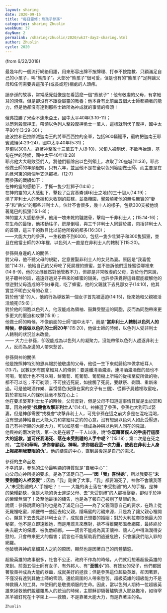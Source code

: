 ```yaml
---
layout: sharing
date: 2020-09-15
title: "每日靈修：熊孩子參孫"
categories: sharing Zhuolin
weekNum: 37
dayNum: 2
permalink: /sharing/zhuolin/2020/wk37-day2-sharing.html
author: Zhuolin
cycle: 2020
---
```

(from 6/22/2018)  

最幾年的一個流行網絡用語，用來形容出牌不按牌理、打拳不按路數、只顧滿足自己的小孩子，叫“熊孩子”。大部分“熊孩子”很可愛，但是也有的“熊孩子”足夠讓父母和任何需要與這孩子(或長或短)相處的人頭疼。  

讀參孫的故事，常常感覺就像是在看這麼一個“熊孩子”！他有敬虔的父母，有拿細耳的規條，但是卻沒有不跟從屬靈的教養；他本身有比前面五個大士師都顯著的能力，但是他卻沒有達到那些士師所為神成就的事情的零頭！  

俄弗拉勝了米索不達米亞王，國中太平40年(3:10-11)；  
以笏刺殺摩押王，帶領以色列人擊殺摩押勇士一萬人，這樣就制伏了摩押，國中太平80年(3:29-30)；  
底波拉和巴拉除滅迦南王的將軍西西拉的全軍，包括900輛鐵車，最終把迦南王耶賓滅絕(4:23-24)，國中太平40年(5:31)；  
基甸以300人，靠著神擊敗十三萬五千人(8:10)，米甸人被制伏，不敢再抬頭，基甸在世的時候，國中太平40年(8:28)  
耶弗他大大殺敗亞們人，將他們驅除出以色列領土，攻取了20座城(11:33)。耶弗他做士師的年頭很短，只有六年，並且他不是在全以色列範圍做士師，而主要是在約旦河東的兩個半支派那裡。(12:7)  
而參孫的戰績如下：  
在神的靈的感動下，手撕一隻少壯獅子(14:6)；  
在神的靈的大大感動下，擊殺了亞實基崙(非利士之地)的三十個人(14:19)；  
燒了非利士人的禾捆和未收割的莊稼，並橄欖園，擊殺燒死他的無名無實的“妻子”和“岳父”的那些非利士人，估計不會很多，幾十人的樣子，包括300支被他燒著尾巴的狐狸(15:1-8)；  
神的靈大大感動參孫，他用一塊未乾的驢腮骨，擊殺一千非利士人；(15:14-16)；  
在生命的最後，他搖動柱子，房屋倒塌，與三千非利士人同歸於盡，包括非利士人的首領，這三千的數目比以前他所殺的都多(16:30)；  
——大能大力的參孫，一生殺敵不到6000，包括一隻少壯獅子和300隻狐狸，並且在他當士師的20年裡，以色列人一直是在非利士人的轄制下(15:20)。  

參孫與身邊的人的關係：  
對父母，他不聽父母的規勸，定意要娶非利士人的女兒為妻。原因是“我喜悅她”(14:3)，他給自己的父母吃了死屍裡的蜂蜜，並不告訴他們這蜂蜜從哪裡來(14:8-9)，他的父母雖然對他管教不力，但卻是非常敬虔的父母，對於他們來說，兒子聽神的話，遠遠好過兒子帶來的蜂蜜的甜美，也許參孫覺得這蜂蜜能緩解他的悖逆對父母造成的不快(畢竟，吃了蜂蜜，他的父親就下去見那女子(14:10)，他其實並不明白父母的心意；  
對於他“愛”的人，他的行為導致第一個女子首先被逼迫(14:15)，後來她和父親被活活燒死(15:6)；  
對於他的同胞以色列人，他沒能成為領袖、鼓舞受壓迫的同胞，反而為同胞帶來更多更大的壓迫和攻擊(15:9)；  
他做士師的時候，不像前面的士師“國中太平”，而是“**當非利士人轄制以色列人的時候，參孫做以色列的士師20年**”(15:20)，他做士師的時候，以色列人受非利士人轄制的狀況並未改變。  
—— 大力士參孫，卻沒能成為以色列人的凝聚力，沒能帶領以色列人趕逐非利士人，反而為身邊的人帶來愁苦。  

參孫與神的關係  
他是按照神特別的恩典賜於他敬虔的父母，他從一生下來就歸給神做拿細耳人(13:7)。民數記6有關拿細耳人的條例：要遠離清酒濃酒，連清酒濃酒做的醋也不可喝，葡萄汁也不可以喝，鮮葡萄、乾葡萄、葡萄樹上所結的從核至皮所做的物，都不可以吃；不可剃頭；不可接近死屍，如接觸了死屍，要獻祭、剃頭、重新來過。可是他喝酒作樂、喜悅情色(紀錄在案的女子有三個)、從獅子屍體裡取蜜吃，對於拿細耳人的條例絲毫不放在心上；  
他在要求娶非利士女子的時候，父母反對，但是父母不知道這事情其實是出於耶和華，因為神要“**找機會攻擊非利士人**”(14:4)。神揀選了參孫，參孫也大到可以娶妻，但是神卻需要“找機會”攻擊非利士人，可見參孫在這之前大多是在混吃混喝，沒有想過神給自己大能大力和拿細耳之約的心意，沒有想過以色列人如此受壓迫，自己有神所賜的大能大力，可以如基甸一樣成為神與以色列人同在的見證。  
他與神的兩次對話，第一次是在殺了一千人以後，說“**你既藉著僕人的手施行這麼大的拯救，豈可任我渴死、落在未受割禮的人手中呢？**”(15:18)；第二次是在死之前，“**主耶和華啊，求你眷顧我。神啊，求你賜我這一次力量，使我在非利士人身上報那剜我雙眼的仇**”。他的禱告的中心，直到最後還是自己的需求。  

參孫的生命品格  
不幸的是，參孫的生命最明顯的特質就是“自我中心”：  
向父母向神所提的要求，是為了滿足自己——“**因「我」喜悅她**”，所以我要在“**未受割禮的人裡娶妻**”；因為「我」剛做了大事，「我」都要渴死了，神你不會讓我落入“未受割禮的人”手裡吧？！—— 大能的勇士落在“未受割禮”的人的手裡，是神的榮耀虧缺，但是大能的勇士違逆父母、去“未受割禮”的人那裡娶妻，卻似乎於神的榮耀無關了！及至他最後的禱告，也是為了報自己被剜了雙眼的仇。  
說謊：參孫說謊的目的也是為了滿足自己——為了父親同意自己的要求，在路上從死屍裡吃蜜，順便帶一些回去給父親，隱瞞蜜的污穢來源，只是為了讓父親心裡開心，願意下去去見那非利士女子，成就自己想要的婚姻；對於大利拉套取他最大的秘密，他不是立即遠離她，而是用謊言來應對，捨不得離開那溫柔網羅，最終終於失去最大的保護、被仇敵綑綁。——謊言不能成為真正讓神、讓人心中得滋潤得安慰的，只會帶來更大的傷害；謊言也不能幫助我們逃避危險，只會讓我們陷入罪的網羅。  
他破壞與神的拿細耳人之約的原因，顯然也是因著自己的肉體情慾。  

超級英雄的故事很多，社會不公正、政府不作為的時候，人們就幻想著超級英雄的來到。前面五個士師有女子、有外邦人、有“**至微小**”的、有妓女的兒子，他們都因著敬畏神成為大能的器皿，成就美好的拯救；但是參孫這位超級英雄，卻因著罪，不僅沒有達到其他士師的零頭，還給周圍的人帶來愁苦。超級英雄的超級能力不是神救贖人的工具，神使用的是敬畏順服的生命。因此，當以色列人期待一位超級英雄來拯救他們脫離羅馬人的統治的時候，主耶穌卻騎著驢駒進入耶路撒冷，如待宰羔羊被釘死在十字架上——救贖，不是靠著大能大力，而是靠著主的名。  

`Zhuolin`  
